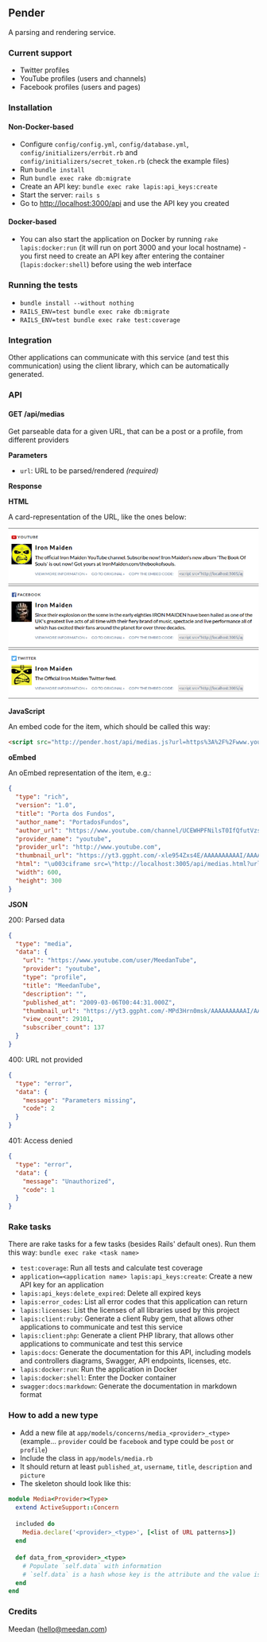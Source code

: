 ## Pender

A parsing and rendering service.

### Current support

* Twitter profiles
* YouTube profiles (users and channels)
* Facebook profiles (users and pages)

### Installation

#### Non-Docker-based

* Configure `config/config.yml`, `config/database.yml`, `config/initializers/errbit.rb` and `config/initializers/secret_token.rb` (check the example files)
* Run `bundle install`
* Run `bundle exec rake db:migrate`
* Create an API key: `bundle exec rake lapis:api_keys:create`
* Start the server: `rails s`
* Go to [http://localhost:3000/api](http://localhost:3000/api) and use the API key you created

#### Docker-based

* You can also start the application on Docker by running `rake lapis:docker:run` (it will run on port 3000 and your local hostname) - you first need to create an API key after entering the container (`lapis:docker:shell`) before using the web interface

### Running the tests

* `bundle install --without nothing`
* `RAILS_ENV=test bundle exec rake db:migrate`
* `RAILS_ENV=test bundle exec rake test:coverage`

### Integration

Other applications can communicate with this service (and test this communication) using the client library, which can be automatically generated.

### API

#### GET /api/medias

Get parseable data for a given URL, that can be a post or a profile, from different providers

**Parameters**

* `url`: URL to be parsed/rendered _(required)_

**Response**

**HTML**

A card-representation of the URL, like the ones below:

![YouTube](screenshots/youtube.png?raw=true "YouTube") 
![Facebook](screenshots/facebook.png?raw=true "Facebook") 
![Twitter](screenshots/twitter.png?raw=true "Twitter") 

**JavaScript**

An embed code for the item, which should be called this way:

```html
<script src="http://pender.host/api/medias.js?url=https%3A%2F%2Fwww.youtube.com%2Fchannel%2FUCEWHPFNilsT0IfQfutVzsag"></script>
```

**oEmbed**

An oEmbed representation of the item, e.g.:

```json
{
  "type": "rich",
  "version": "1.0",
  "title": "Porta dos Fundos",
  "author_name": "PortadosFundos",
  "author_url": "https://www.youtube.com/channel/UCEWHPFNilsT0IfQfutVzsag",
  "provider_name": "youtube",
  "provider_url": "http://www.youtube.com",
  "thumbnail_url": "https://yt3.ggpht.com/-xle954Zxs4E/AAAAAAAAAAI/AAAAAAAAAAA/geYaRfTQ0FY/s88-c-k-no-rj-c0xffffff/photo.jpg",
  "html": "\u003ciframe src=\"http://localhost:3005/api/medias.html?url=https%3A%2F%2Fwww.youtube.com%2Fchannel%2FUCEWHPFNilsT0IfQfutVzsag\" width=\"600\" height=\"300\" scrolling=\"no\" seamless\u003eNot supported\u003c/iframe\u003e",
  "width": 600,
  "height": 300
}
```

**JSON**

200: Parsed data
```json
{
  "type": "media",
  "data": {
    "url": "https://www.youtube.com/user/MeedanTube",
    "provider": "youtube",
    "type": "profile",
    "title": "MeedanTube",
    "description": "",
    "published_at": "2009-03-06T00:44:31.000Z",
    "thumbnail_url": "https://yt3.ggpht.com/-MPd3Hrn0msk/AAAAAAAAAAI/AAAAAAAAAAA/I1ftnn68v8U/s88-c-k-no/photo.jpg",
    "view_count": 29101,
    "subscriber_count": 137
  }
}
```

400: URL not provided
```json
{
  "type": "error",
  "data": {
    "message": "Parameters missing",
    "code": 2
  }
}
```

401: Access denied
```json
{
  "type": "error",
  "data": {
    "message": "Unauthorized",
    "code": 1
  }
}
```

### Rake tasks

There are rake tasks for a few tasks (besides Rails' default ones). Run them this way: `bundle exec rake <task name>`

* `test:coverage`: Run all tests and calculate test coverage
* `application=<application name> lapis:api_keys:create`: Create a new API key for an application
* `lapis:api_keys:delete_expired`: Delete all expired keys
* `lapis:error_codes`: List all error codes that this application can return
* `lapis:licenses`: List the licenses of all libraries used by this project
* `lapis:client:ruby`: Generate a client Ruby gem, that allows other applications to communicate and test this service
* `lapis:client:php`: Generate a client PHP library, that allows other applications to communicate and test this service
* `lapis:docs`: Generate the documentation for this API, including models and controllers diagrams, Swagger, API endpoints, licenses, etc.
* `lapis:docker:run`: Run the application in Docker
* `lapis:docker:shell`: Enter the Docker container
* `swagger:docs:markdown`: Generate the documentation in markdown format

### How to add a new type

* Add a new file at `app/models/concerns/media_<provider>_<type>` (example... `provider` could be `facebook` and type could be `post` or `profile`)
* Include the class in `app/models/media.rb`
* It should return at least `published_at`, `username`, `title`, `description` and `picture`
* The skeleton should look like this:

```ruby
module Media<Provider><Type>
  extend ActiveSupport::Concern

  included do
    Media.declare('<provider>_<type>', [<list of URL patterns>])
  end

  def data_from_<provider>_<type>
    # Populate `self.data` with information
    # `self.data` is a hash whose key is the attribute and the value is... the value
  end
end 
```

### Credits

Meedan (hello@meedan.com)
